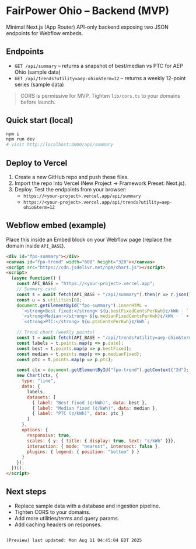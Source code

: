 # FairPower Ohio – Backend (MVP)

Minimal Next.js (App Router) API-only backend exposing two JSON endpoints for Webflow embeds.

## Endpoints
- `GET /api/summary` – returns a snapshot of best/median vs PTC for AEP Ohio (sample data)
- `GET /api/trends?utility=aep-ohio&term=12` – returns a weekly 12-point series (sample data)

> CORS is permissive for MVP. Tighten `lib/cors.ts` to your domains before launch.

## Quick start (local)
```bash
npm i
npm run dev
# visit http://localhost:3000/api/summary
```

## Deploy to Vercel
1) Create a new GitHub repo and push these files.
2) Import the repo into Vercel (New Project → Framework Preset: Next.js).
3) Deploy. Test the endpoints from your browser:
   - `https://<your-project>.vercel.app/api/summary`
   - `https://<your-project>.vercel.app/api/trends?utility=aep-ohio&term=12`

## Webflow embed (example)
Place this inside an Embed block on your Webflow page (replace the domain inside `API_BASE`).

```html
<div id="fpo-summary"></div>
<canvas id="fpo-trend" width="600" height="320"></canvas>
<script src="https://cdn.jsdelivr.net/npm/chart.js"></script>
<script>
  (async function() {
    const API_BASE = "https://<your-project>.vercel.app";
    // Summary card
    const s = await fetch(API_BASE + "/api/summary").then(r => r.json());
    const u = s.utilities[0];
    document.getElementById("fpo-summary").innerHTML =
      `<strong>Best fixed:</strong> ${u.bestFixedCentsPerKwh}¢/kWh · ` +
      `<strong>Median:</strong> ${u.medianFixedCentsPerKwh}¢/kWh · ` +
      `<strong>PTC:</strong> ${u.ptcCentsPerKwh}¢/kWh`;

    // Trend chart (weekly points)
    const t = await fetch(API_BASE + "/api/trends?utility=aep-ohio&term=12").then(r => r.json());
    const labels = t.points.map(p => p.date);
    const best = t.points.map(p => p.bestFixed);
    const median = t.points.map(p => p.medianFixed);
    const ptc = t.points.map(p => p.ptc);

    const ctx = document.getElementById("fpo-trend").getContext("2d");
    new Chart(ctx, {
      type: "line",
      data: {
        labels,
        datasets: [
          { label: "Best fixed (¢/kWh)", data: best },
          { label: "Median fixed (¢/kWh)", data: median },
          { label: "PTC (¢/kWh)", data: ptc }
        ]
      },
      options: {
        responsive: true,
        scales: { y: { title: { display: true, text: "¢/kWh" }}},
        interaction: { mode: "nearest", intersect: false },
        plugins: { legend: { position: "bottom" } }
      }
    });
  })();
</script>
```

## Next steps
- Replace sample data with a database and ingestion pipeline.
- Tighten CORS to your domains.
- Add more utilities/terms and query params.
- Add caching headers on responses.
```

(Preview) last updated: Mon Aug 11 04:45:04 EDT 2025
